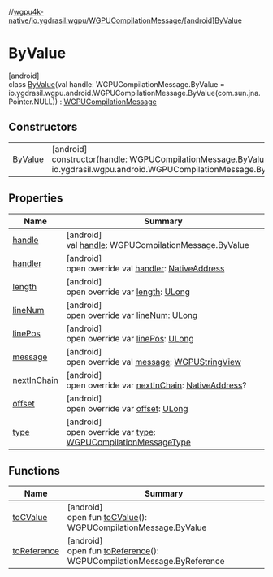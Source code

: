 //[wgpu4k-native](../../../../index.md)/[io.ygdrasil.wgpu](../../index.md)/[WGPUCompilationMessage](../index.md)/[[android]ByValue](index.md)

# ByValue

[android]\
class [ByValue](index.md)(val handle: WGPUCompilationMessage.ByValue = io.ygdrasil.wgpu.android.WGPUCompilationMessage.ByValue(com.sun.jna.Pointer.NULL)) : [WGPUCompilationMessage](../index.md)

## Constructors

| | |
|---|---|
| [ByValue](-by-value.md) | [android]<br>constructor(handle: WGPUCompilationMessage.ByValue = io.ygdrasil.wgpu.android.WGPUCompilationMessage.ByValue(com.sun.jna.Pointer.NULL)) |

## Properties

| Name | Summary |
|---|---|
| [handle](handle.md) | [android]<br>val [handle](handle.md): WGPUCompilationMessage.ByValue |
| [handler](handler.md) | [android]<br>open override val [handler](handler.md): [NativeAddress](../../../ffi/-native-address/index.md) |
| [length](length.md) | [android]<br>open override var [length](length.md): [ULong](https://kotlinlang.org/api/core/kotlin-stdlib/kotlin/-u-long/index.html) |
| [lineNum](line-num.md) | [android]<br>open override var [lineNum](line-num.md): [ULong](https://kotlinlang.org/api/core/kotlin-stdlib/kotlin/-u-long/index.html) |
| [linePos](line-pos.md) | [android]<br>open override var [linePos](line-pos.md): [ULong](https://kotlinlang.org/api/core/kotlin-stdlib/kotlin/-u-long/index.html) |
| [message](message.md) | [android]<br>open override val [message](message.md): [WGPUStringView](../../-w-g-p-u-string-view/index.md) |
| [nextInChain](next-in-chain.md) | [android]<br>open override var [nextInChain](next-in-chain.md): [NativeAddress](../../../ffi/-native-address/index.md)? |
| [offset](offset.md) | [android]<br>open override var [offset](offset.md): [ULong](https://kotlinlang.org/api/core/kotlin-stdlib/kotlin/-u-long/index.html) |
| [type](type.md) | [android]<br>open override var [type](type.md): [WGPUCompilationMessageType](../../-w-g-p-u-compilation-message-type/index.md) |

## Functions

| Name | Summary |
|---|---|
| [toCValue](../[android]to-c-value.md) | [android]<br>open fun [toCValue](../[android]to-c-value.md)(): WGPUCompilationMessage.ByValue |
| [toReference](../to-reference.md) | [android]<br>open fun [toReference](../to-reference.md)(): WGPUCompilationMessage.ByReference |